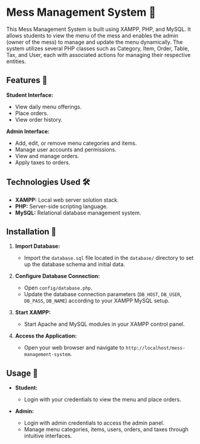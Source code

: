 # Mess Management System 🍲

This Mess Management System is built using XAMPP, PHP, and MySQL. It allows students to view the menu of the mess and enables the admin (owner of the mess) to manage and update the menu dynamically. The system utilizes several PHP classes such as Category, Item, Order, Table, Tax, and User, each with associated actions for managing their respective entities.

## Features 🌟

**Student Interface:**
- View daily menu offerings.
- Place orders.
- View order history.

**Admin Interface:**
- Add, edit, or remove menu categories and items.
- Manage user accounts and permissions.
- View and manage orders.
- Apply taxes to orders.

## Technologies Used 🛠️

- **XAMPP:** Local web server solution stack.
- **PHP:** Server-side scripting language.
- **MySQL:** Relational database management system.

## Installation 🚀

1. **Import Database:**
   - Import the `database.sql` file located in the `database/` directory to set up the database schema and initial data.

2. **Configure Database Connection:**
   - Open `config/database.php`.
   - Update the database connection parameters (`DB_HOST`, `DB_USER`, `DB_PASS`, `DB_NAME`) according to your XAMPP MySQL setup.

3. **Start XAMPP:**
   - Start Apache and MySQL modules in your XAMPP control panel.

4. **Access the Application:**
   - Open your web browser and navigate to `http://localhost/mess-management-system`.

## Usage 🚦

- **Student:**
  - Login with your credentials to view the menu and place orders.
  
- **Admin:**
  - Login with admin credentials to access the admin panel.
  - Manage menu categories, items, users, orders, and taxes through intuitive interfaces.


